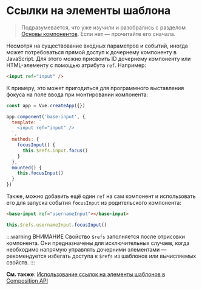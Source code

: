 # Ссылки на элементы шаблона

> Подразумевается, что уже изучили и разобрались с разделом [Основы компонентов](component-basics.md). Если нет — прочитайте его сначала.

Несмотря на существование входных параметров и событий, иногда может потребоваться прямой доступ к дочернему компоненту в JavaScript. Для этого можно присвоить ID дочернему компоненту или HTML-элементу с помощью атрибута `ref`. Например:

```html
<input ref="input" />
```

К примеру, это может пригодиться для программного выставления фокуса на поле ввода при монтировании компонента:

```js
const app = Vue.createApp({})

app.component('base-input', {
  template: `
    <input ref="input" />
  `,
  methods: {
    focusInput() {
      this.$refs.input.focus()
    }
  },
  mounted() {
    this.focusInput()
  }
})
```

Также, можно добавить ещё один `ref` на сам компонент и использовать его для запуска события `focusInput` из родительского компонента:

```html
<base-input ref="usernameInput"></base-input>
```

```js
this.$refs.usernameInput.focusInput()
```

:::warning ВНИМАНИЕ
Свойство `$refs` заполняется после отрисовки компонента. Они предназначены для исключительных случаев, когда необходимо напрямую управлять дочерними элементами — рекомендуется избегать доступа к `$refs` из шаблонов или вычисляемых свойств.
:::

**См. также**: [Использование ссылок на элементы шаблонов в Composition API](composition-api-template-refs.md#template-refs)
